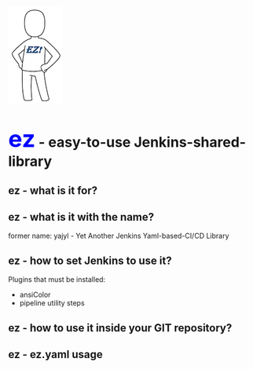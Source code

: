 ![ez logo](/resources/images/ez/ez-logo-small.png)
# <font color=blue size="16">ez</font> - easy-to-use Jenkins-shared-library

## ez - what is it for?

## ez - what is it with the name?
former name: yajyl - Yet Another Jenkins Yaml-based-CI/CD Library

## ez - how to set Jenkins to use it?
Plugins that must be installed:
- ansiColor
- pipeline utility steps

## ez - how to use it inside your GIT repository?

## ez - ez.yaml usage

